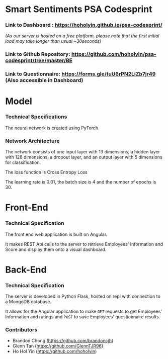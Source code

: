 # Smart Sentiments PSA Codesprint 

### Link to Dashboard : https://hoholyin.github.io/psa-codesprint/
_(As our server is hosted on a free platform, please note that the first initial load may take longer than usual ~30seconds)_

### Link to Github Repository: https://github.com/hoholyin/psa-codesprint/tree/master/BE

### Link to Questionnaire: https://forms.gle/tuU6rPN2LiZb7jr49 (Also accessible in Dashboard)

# Model

### Technical Specifications
The neural network is created using PyTorch.

### Network Architecture
The network consists of one input layer with 13 dimensions, a hidden layer with 128 dimensions, a dropout layer, and an output layer with 5 dimensions for classification.

The loss function is Cross Entropy Loss

The learning rate is 0.01, the batch size is 4 and the number of epochs is 30.

# Front-End

### Technical Specification
The front end web application is built on Angular. 

It makes REST Api calls to the server to retrieve Employees' Information and Score and display them onto a visual dashboard.

# Back-End

### Technical Specification
The server is developed in Python Flask, hosted on repl with connection to a MongoDB database.

It allows for the Angular application to make `GET` requests to get Employees' Information and ratings and `POST` to save Employees' questionnaire results.

### Contributors
- Brandon Chong (https://github.com/brandoncjh)
- Glenn Tan (https://github.com/GlennTJR96)
- Ho Hol Yin (https://github.com/hoholyin)
